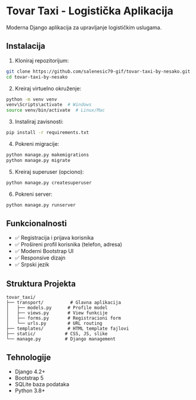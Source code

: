 # Tovar Taxi - Logistička Aplikacija

Moderna Django aplikacija za upravljanje logističkim uslugama.

## Instalacija

1. Kloniraj repozitorijum:
```bash
git clone https://github.com/salenesic79-gif/tovar-taxi-by-nesako.git
cd tovar-taxi-by-nesako
```

2. Kreiraj virtuelno okruženje:
```bash
python -m venv venv
venv\Scripts\activate  # Windows
source venv/bin/activate  # Linux/Mac
```

3. Instaliraj zavisnosti:
```bash
pip install -r requirements.txt
```

4. Pokreni migracije:
```bash
python manage.py makemigrations
python manage.py migrate
```

5. Kreiraj superuser (opciono):
```bash
python manage.py createsuperuser
```

6. Pokreni server:
```bash
python manage.py runserver
```

## Funkcionalnosti

- ✅ Registracija i prijava korisnika
- ✅ Prošireni profil korisnika (telefon, adresa)
- ✅ Moderni Bootstrap UI
- ✅ Responsive dizajn
- ✅ Srpski jezik

## Struktura Projekta

```
tovar_taxi/
├── transport/          # Glavna aplikacija
│   ├── models.py      # Profile model
│   ├── views.py       # View funkcije
│   ├── forms.py       # Registracioni form
│   └── urls.py        # URL routing
├── templates/         # HTML template fajlovi
├── static/           # CSS, JS, slike
└── manage.py         # Django management
```

## Tehnologije

- Django 4.2+
- Bootstrap 5
- SQLite baza podataka
- Python 3.8+
